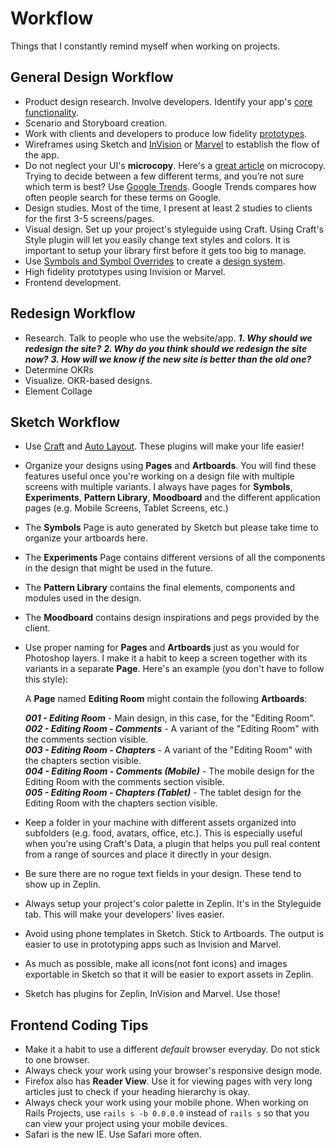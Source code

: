 # Workflow
Things that I constantly remind myself when working on projects.

## General Design Workflow
- Product design research. Involve developers. Identify your app's [core functionality](https://blog.intercom.com/the-dribbblisation-of-design/).
- Scenario and Storyboard creation.
- Work with clients and developers to produce low fidelity [prototypes](https://www.uxpin.com/studio/blog/paper-prototyping-the-practical-beginners-guide/).
- Wireframes using Sketch and [InVision](https://www.invisionapp.com/) or [Marvel](https://marvelapp.com/) to establish the flow of the app.
- Do not neglect your UI's **microcopy**. Here's a [great article](https://material.io/guidelines/style/writing.html) on microcopy. Trying to decide between a few different terms, and you’re not sure which term is best? Use [Google Trends](https://www.google.com/trends/). Google Trends compares how often people search for these terms on Google.
- Design studies. Most of the time, I present at least 2 studies to clients for the first 3-5 screens/pages.
- Visual design. Set up your project's styleguide using Craft. Using Craft's Style plugin will let you easily change text styles and colors. It is important to setup your library first before it gets too big to manage.
- Use [Symbols and Symbol Overrides](https://medium.com/ux-power-tools/this-is-without-a-doubt-the-coolest-sketch-technique-youll-see-all-day-ddefa65ea959#.fsb60f7k2) to create a [design system](http://atomicdesign.bradfrost.com/).
- High fidelity prototypes using Invision or Marvel.
- Frontend development.

## Redesign Workflow
- Research. Talk to people who use the website/app.
  **_1. Why should we redesign the site?_**
  **_2. Why do you think should we redesign the site now?_**
  **_3. How will we know if the new site is better than the old one?_**
- Determine OKRs
- Visualize. OKR-based designs.
- Element Collage

## Sketch Workflow
- Use [Craft](https://www.invisionapp.com/craft) and [Auto Layout](https://animaapp.github.io/Auto-Layout/). These plugins will make your life easier!
- Organize your designs using **Pages** and **Artboards**. You will find these features useful once you're working on a design file with multiple screens with multiple variants. I always have pages for **Symbols**, **Experiments**, **Pattern Library**, **Moodboard** and the different application pages (e.g. Mobile Screens, Tablet Screens, etc.)
- The **Symbols** Page is auto generated by Sketch but please take time to organize your artboards here.
- The **Experiments** Page contains different versions of all the components in the design that might be used in the future.
- The **Pattern Library** contains the final elements, components and modules used in the design.
- The **Moodboard** contains design inspirations and pegs provided by the client.
- Use proper naming for **Pages** and **Artboards** just as you would for Photoshop layers. I make it a habit to keep a screen together with its variants in a separate **Page**. Here's an example (you don't have to follow this style):

   A **Page** named **Editing Room** might contain the following **Artboards**:

   **_001 - Editing Room_** - Main design, in this case, for the "Editing Room".  
   **_002 - Editing Room - Comments_** - A variant of the "Editing Room" with the comments section visible.  
   **_003 - Editing Room - Chapters_** - A variant of the "Editing Room" with the chapters section visible.  
   **_004 - Editing Room - Comments (Mobile)_** - The mobile design for the Editing Room with the comments section visible.  
   **_005 - Editing Room - Chapters (Tablet)_** - The tablet design for the Editing Room with the chapters section visible.  

- Keep a folder in your machine with different assets organized into subfolders (e.g. food, avatars, office, etc.). This is especially useful when you're using Craft's Data, a plugin that helps you pull real content from a range of sources and place it directly in your design.
- Be sure there are no rogue text fields in your design. These tend to show up in Zeplin.
- Always setup your project's color palette in Zeplin. It's in the Styleguide tab. This will make your developers' lives easier.
- Avoid using phone templates in Sketch. Stick to Artboards. The output is easier to use in prototyping apps such as Invision and Marvel.
- As much as possible, make all icons(not font icons) and images exportable in Sketch so that it will be easier to export assets in Zeplin.
- Sketch has plugins for Zeplin, InVision and Marvel. Use those!

## Frontend Coding Tips
- Make it a habit to use a different *default* browser everyday. Do not stick to one browser.
- Always check your work using your browser's responsive design mode.
- Firefox also has **Reader View**. Use it for viewing pages with very long articles just to check if your heading hierarchy is okay.
- Always check your work using your mobile phone. When working on Rails Projects, use `rails s -b 0.0.0.0` instead of `rails s` so that you can view your project using your mobile devices.
- Safari is the new IE. Use Safari more often.
